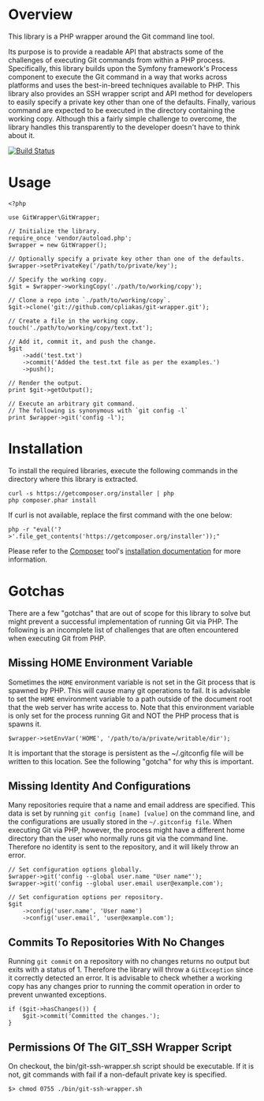 Overview
========

This library is a PHP wrapper around the Git command line tool.

Its purpose is to provide a readable API that abstracts some of the challenges
of executing Git commands from within a PHP process. Specifically, this library
builds upon the Symfony framework's Process component to execute the Git command
in a way that works across platforms and uses the best-in-breed techniques
available to PHP. This library also provides an SSH wrapper script and API
method for developers to easily specify a private key other than one of the
defaults. Finally, various command are expected to be executed in the directory
containing the working copy. Although this a fairly simple challenge to
overcome, the library handles this transparently to the developer doesn't have
to think about it.

[![Build Status](https://travis-ci.org/cpliakas/git-wrapper.png)](https://travis-ci.org/cpliakas/git-wrapper.png)

Usage
=====

    <?php

    use GitWrapper\GitWrapper;

    // Initialize the library.
    require_once 'vendor/autoload.php';
    $wrapper = new GitWrapper();

    // Optionally specify a private key other than one of the defaults.
    $wrapper->setPrivateKey('/path/to/private/key');

    // Specify the working copy.
    $git = $wrapper->workingCopy('./path/to/working/copy');

    // Clone a repo into `./path/to/working/copy`.
    $git->clone('git://github.com/cpliakas/git-wrapper.git');

    // Create a file in the working copy.
    touch('./path/to/working/copy/text.txt');

    // Add it, commit it, and push the change.
    $git
        ->add('test.txt')
        ->commit('Added the test.txt file as per the examples.')
        ->push();

    // Render the output.
    print $git->getOutput();

    // Execute an arbitrary git command.
    // The following is synonymous with `git config -l`
    print $wrapper->git('config -l');

Installation
============

To install the required libraries, execute the following commands in the
directory where this library is extracted.

    curl -s https://getcomposer.org/installer | php
    php composer.phar install

If curl is not available, replace the first command with the one below:

    php -r "eval('?>'.file_get_contents('https://getcomposer.org/installer'));"

Please refer to the [Composer](http://getcomposer.org/) tool's
[installation documentation](http://getcomposer.org/doc/00-intro.md#installation-nix)
for more information.

Gotchas
=======

There are a few "gotchas" that are out of scope for this library to solve but
might prevent a successful implementation of running Git via PHP. The following
is an incomplete list of challenges that are often encountered when executing
Git from PHP.

Missing HOME Environment Variable
---------------------------------

Sometimes the `HOME` environment variable is not set in the Git process that is
spawned by PHP. This will cause many git operations to fail. It is advisable to
set the `HOME` environment variable to a path outside of the document root that
the web server has write access to. Note that this environment variable is only
set for the process running Git and NOT the PHP process that is spawns it.

    $wrapper->setEnvVar('HOME', '/path/to/a/private/writable/dir');

It is important that the storage is persistent as the ~/.gitconfig file will be
written to this location. See the following "gotcha" for why this is important.

Missing Identity And Configurations
-----------------------------------

Many repositories require that a name and email address are specified. This data
is set by running `git config [name] [value]` on the command line, and the
configurations are usually stored in the `~/.gitconfig file`. When executing Git
via PHP, however, the process might have a different home directory than the
user who normally runs git via the command line. Therefore no identity is sent
to the repository, and it will likely throw an error.

    // Set configuration options globally.
    $wrapper->git('config --global user.name "User name"');
    $wrapper->git('config --global user.email user@example.com');

    // Set configuration options per repository.
    $git
        ->config('user.name', 'User name')
        ->config('user.email', 'user@example.com');

Commits To Repositories With No Changes
---------------------------------------

Running `git commit` on a repository with no changes returns no output but exits
with a status of 1. Therefore the library will throw a `GitException` since it
correctly detected an error. It is advisable to check whether a working copy has
any changes prior to running the commit operation in order to prevent unwanted
exceptions.

    if ($git->hasChanges()) {
        $git->commit('Committed the changes.');
    }

Permissions Of The GIT_SSH Wrapper Script
----------------------------------------

On checkout, the bin/git-ssh-wrapper.sh script should be executable. If it is
not, git commands with fail if a non-default private key is specified.

    $> chmod 0755 ./bin/git-ssh-wrapper.sh